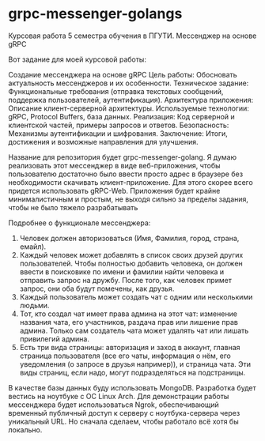# grpc-messenger-golangs
Курсовая работа 5 семестра обучения в ПГУТИ. Мессенджер на основе gRPC

Вот задание для моей курсовой работы:


Создание мессенджера на основе gRPC
Цель работы: Обосновать актуальность мессенджеров и их особенности.
Техническое задание: Функциональные требования (отправка текстовых сообщений, поддержка пользователей, аутентификация).
Архитектура приложения: Описание клиент-серверной архитектуры.
Используемые технологии: gRPC, Protocol Buffers, база данных.
Реализация: Код серверной и клиентской частей, примеры запросов и ответов.
Безопасность: Механизмы аутентификации и шифрования.
Заключение: Итоги, достижения и возможные направления для улучшения.

Название для репозитория будет grpc-messenger-golang. Я думаю реализовать этот мессенджер в виде веб-приложения, чтобы пользователю достаточно было ввести просто адрес в браузере без необходимости скачивать клиент-приложение. Для этого скорее всего придется использовать gRPC-Web. Приложения будет крайне минималистичным и простым, не выходя сильно за пределы задания, чтобы не было тяжело разрабатывать

Подробнее о функционале мессенджера:
1. Человек должен авторизоваться (Имя, Фамилия, город, страна, емайл).
2. Каждый человек может добавлять в список своих друзей других пользователей. Чтобы полностью добавить человека, он должен ввести в поисковике по имени и фамилии найти человека и отправить запрос на дружбу. После того, как человек примет запрос, они оба будут помечены, как друзья.
3. Каждый пользователь может создать чат с одним или несколькими людьми.
4. Тот, кто создал чат имеет права админа на этот чат: изменение названия чата, его участников, раздача прав или лишение прав админа. Только сам создатель чата может удалять чат или лишать привилегий админа.
5. Есть три вида страницы: авторизация и заход в аккаунт, главная страница пользователя (все его чаты, информация о нём, его уведомления (о запросе в друзья например)), и страница чата. Эти виды страниц, если надо, могут подразделяться на подстраницы.

В качестве базы данных буду использовать MongoDB. Разработка будет вестись на ноутбуке с ОС Linux Arch. Для демонстрации работы мессенджера будет использоваться Ngrok, обеспечивающий временный публичный доступ к серверу с ноутбука-сервера через уникальный URL. Но сначала сделаем, чтобы работало всё хотя бы локально.
